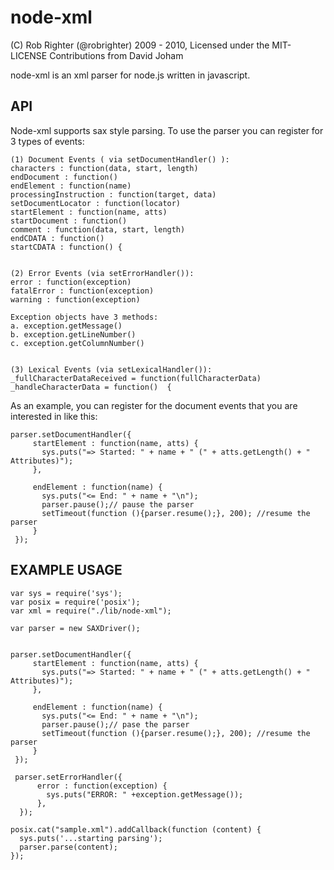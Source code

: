 node-xml
===================

(C) Rob Righter (@robrighter) 2009 - 2010, Licensed under the MIT-LICENSE
Contributions from David Joham

 node-xml is an xml parser for node.js written in javascript. 

 
API
---

Node-xml supports sax style parsing. To use the parser you can register for 3 types of events:

    (1) Document Events ( via setDocumentHandler() ):
    characters : function(data, start, length)
    endDocument : function()
    endElement : function(name)
    processingInstruction : function(target, data) 
    setDocumentLocator : function(locator) 
    startElement : function(name, atts)
    startDocument : function() 
    comment : function(data, start, length)
    endCDATA : function()
    startCDATA : function() {


    (2) Error Events (via setErrorHandler()):
    error : function(exception)
    fatalError : function(exception)
    warning : function(exception)
    
    Exception objects have 3 methods:
    a. exception.getMessage()
    b. exception.getLineNumber()
    c. exception.getColumnNumber()


    (3) Lexical Events (via setLexicalHandler()):
    _fullCharacterDataReceived = function(fullCharacterData)
    _handleCharacterData = function()  {


As an example, you can register for the document events that you are interested in like this:
    
    parser.setDocumentHandler({
         startElement : function(name, atts) {
           sys.puts("=> Started: " + name + " (" + atts.getLength() + " Attributes)");
         },
         
         endElement : function(name) {
           sys.puts("<= End: " + name + "\n");
           parser.pause();// pause the parser
           setTimeout(function (){parser.resume();}, 200); //resume the parser
         }
     });


EXAMPLE USAGE
-------------

    var sys = require('sys');
    var posix = require('posix');
    var xml = require("./lib/node-xml");
     
    var parser = new SAXDriver();
	
     	
    parser.setDocumentHandler({
         startElement : function(name, atts) {
           sys.puts("=> Started: " + name + " (" + atts.getLength() + " Attributes)");
         },
     
         endElement : function(name) {
           sys.puts("<= End: " + name + "\n");
           parser.pause();// pase the parser
           setTimeout(function (){parser.resume();}, 200); //resume the parser
         }
     });
 
     parser.setErrorHandler({
          error : function(exception) {
            sys.puts("ERROR: " +exception.getMessage());
          },
      });
     
    posix.cat("sample.xml").addCallback(function (content) {
      sys.puts('...starting parsing');
      parser.parse(content);
    });